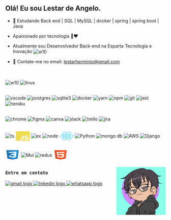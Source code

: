 <h2 align="left">Olá! Eu sou Lestar de Angelo.</h2>

- 🌱 Estudando Back end | SQL | MySQL | docker | spring | spring boot | Java

- Apaixonado por tecnologia 👾❤

- Atualmente sou Desenvolvedor Back-end na Esparta Tecnologia e Inovação <img align="center" alt="w10" height="30" width="45" src= "https://github.com/lestardeangelo/lestardeangelo/assets/91694593/0991183b-0951-48a0-9797-94e7bc86bf7d"/>


- 💬 Contate-me no email: lestarherminio@gmail.com

 
## 

<div style="display: inline_block"><br>
  
  <img align="center" alt="w10" height="30" width="45" src="https://cdn.jsdelivr.net/gh/devicons/devicon/icons/windows8/windows8-original.svg" />
  <img align="center" alt="linux" height="30" width="45" src="https://cdn.jsdelivr.net/gh/devicons/devicon/icons/linux/linux-original.svg" />
  
  ##
  
  <img align="center" alt="vscode" height="30" width="45" src="https://cdn.jsdelivr.net/gh/devicons/devicon/icons/vscode/vscode-original.svg" />
  <img align="center" alt="postgres" height="30" width="45" src="https://cdn.jsdelivr.net/gh/devicons/devicon/icons/postgresql/postgresql-original-wordmark.svg" />
  <img align="center" alt="sqlite3" height="30" width="45" src="https://cdn.jsdelivr.net/gh/devicons/devicon/icons/sqlite/sqlite-original-wordmark.svg" />
  <img align="center" alt="docker" height="30" width="45" src="https://cdn.jsdelivr.net/gh/devicons/devicon/icons/docker/docker-original-wordmark.svg" />
  <img align="center" alt="yarn" height="30" width="45" src="https://cdn.jsdelivr.net/gh/devicons/devicon/icons/yarn/yarn-original-wordmark.svg" />
  <img align="center" alt="npm" height="30" width="45" src="https://cdn.jsdelivr.net/gh/devicons/devicon/icons/npm/npm-original-wordmark.svg" />
  <img align="center" alt="git" height="30" width="45" src="https://cdn.jsdelivr.net/gh/devicons/devicon/icons/git/git-plain.svg" />
  <img align="center" alt="jest" height="30" width="45" src="https://cdn.jsdelivr.net/gh/devicons/devicon/icons/jest/jest-plain.svg" />
  <img align="center" alt="heroku" height="30" width="45" src="https://cdn.jsdelivr.net/gh/devicons/devicon/icons/heroku/heroku-original-wordmark.svg" />

  ##
  
  <img align="center" alt="chrome" height="30" width="45" src="https://cdn.jsdelivr.net/gh/devicons/devicon/icons/chrome/chrome-original.svg" />
  <img align="center" alt="figma" height="30" width="45" src="https://cdn.jsdelivr.net/gh/devicons/devicon/icons/figma/figma-original.svg" />
  <img align="center" alt="canva" height="30" width="45" src="https://cdn.jsdelivr.net/gh/devicons/devicon/icons/canva/canva-original.svg"  />
  <img align="center" alt="slack" height="30" width="45" src="https://cdn.jsdelivr.net/gh/devicons/devicon/icons/slack/slack-original.svg" />
  <img align="center" alt="trello" height="30" width="45" src="https://cdn.jsdelivr.net/gh/devicons/devicon/icons/trello/trello-plain-wordmark.svg" />
  <img align="center" alt="jira" height="30" width="45" src="https://cdn.jsdelivr.net/gh/devicons/devicon/icons/jira/jira-original-wordmark.svg" />
 
  ##
  
  <img align="center" alt="ts" height="30" width="45" src="https://cdn.jsdelivr.net/gh/devicons/devicon/icons/typescript/typescript-original.svg" />
  <img align="center" alt="js" height="30" width="45" src="https://raw.githubusercontent.com/devicons/devicon/master/icons/javascript/javascript-plain.svg" />
  <img align="center" alt="ex" height="30" width="45" src="https://cdn.jsdelivr.net/gh/devicons/devicon/icons/express/express-original.svg" />
  <img align="center" alt="node" height="30" width="45" src="https://cdn.jsdelivr.net/gh/devicons/devicon/icons/nodejs/nodejs-plain.svg" />
  <img align="center" alt="React" height="30" width="45" src="https://raw.githubusercontent.com/devicons/devicon/master/icons/react/react-original.svg" />
  <img align="center" alt="Python" height="30" width="45" src="https://cdn.jsdelivr.net/gh/devicons/devicon/icons/python/python-original-wordmark.svg" />
  <img align="center" alt="mongo db" height="30" width="45" src="https://cdn.jsdelivr.net/gh/devicons/devicon/icons/mongodb/mongodb-original.svg"   />
  <img align="center" alt="AWS" height="30" width="45" src="https://cdn.jsdelivr.net/gh/devicons/devicon/icons/amazonwebservices/amazonwebservices-original.svg" />
  <img align="center" alt="Django" height="30" width="45" src="https://cdn.jsdelivr.net/gh/devicons/devicon/icons/django/django-plain-wordmark.svg" />
 
   ##
  
  <img align="center" alt="CSS" height="30" width="45" src="https://raw.githubusercontent.com/devicons/devicon/master/icons/css3/css3-original.svg" />
  <img align="center" alt="Mui" height="30" width="45" src="https://cdn.jsdelivr.net/gh/devicons/devicon/icons/materialui/materialui-original.svg" />
  <img align="center" alt="redux" height="30" width="45" src="https://cdn.jsdelivr.net/gh/devicons/devicon/icons/redux/redux-original.svg" />
  <img align="center" alt="HTML"height="30" width="45" src="https://raw.githubusercontent.com/devicons/devicon/master/icons/html5/html5-original.svg" />

</div>

###

<img align="right" height="150" src="./img/v%20(1).png"  />

##

### `Entre em contato`

<div align="left">
 <a href="mailto:lestarherminio@gmail.com" target="_blank">
    <img src="https://img.shields.io/static/v1?message=Gmail&logo=gmail&label=&color=D14836&logoColor=white&labelColor=&style=for-the-badge" height="35" alt="gmail logo"  />
  </a>
  <a href="https://www.linkedin.com/in/lestarangelo" target="_blank">
    <img src="https://img.shields.io/static/v1?message=LinkedIn&logo=linkedin&label=&color=0077B5&logoColor=white&labelColor=&style=for-the-badge" height="35" alt="linkedin logo"  />
  </a>
  <a href="https://wa.me/5541999249829" target="_blank">
    <img src="https://img.shields.io/static/v1?message=Whatsapp&logo=whatsapp&label=&color=25D366&logoColor=white&labelColor=&style=for-the-badge" height="35" alt="whatsapp logo"  />
  </a>
</div>

###
